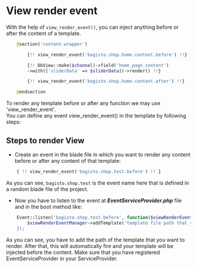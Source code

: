 # View render event
With the help of `view_render_event()`, you can inject anything before or after the content of a template.

```php
    @section('content-wrapper')

        {!! view_render_event('bagisto.shop.home.content.before') !!}

        {!! DbView::make($channel)->field('home_page_content')
        ->with(['sliderData' => $sliderData])->render() !!}

        {!! view_render_event('bagisto.shop.home.content.after') !!}

    @endsection
```

To render any template before or after any function we may use 'view_render_event'.  
You can define any event view_render_event() in the template by following steps:

## Steps to render View

- Create an event in the blade file in which you want to render any content before or after any content of that template:

```php
    { !! view_render_event('bagisto.shop.test.before') !! }
```

As you can see, `bagisto.shop.test` is the event name here that is defined in a random blade file of the project.

- Now you have to listen to the event at **_EventServiceProvider.php_** file and in the boot method like:

```php
    Event::listen('bagisto.shop.test.before', function($viewRenderEventManager) {
        $viewRenderEventManager->addTemplate('template file path that you want to inject);
    });
```

As you can see, you have to add the path of the template that you want to render.
After that, this will automatically fire and your template will be injected before the content.
Make sure that you have registered EventServiceProvider in your ServiceProvider.
